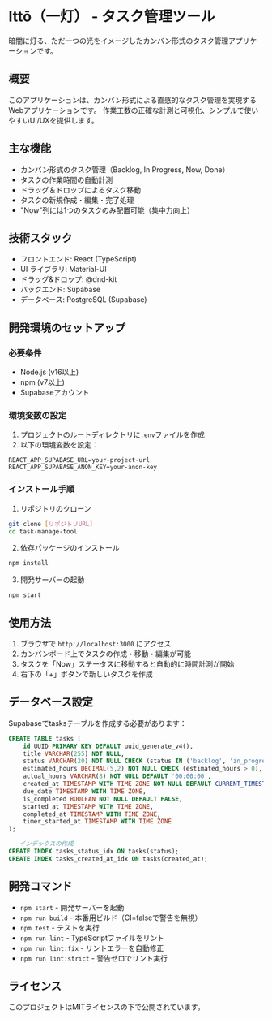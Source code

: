 # Ittō（一灯） - タスク管理ツール

暗闇に灯る、ただ一つの光をイメージしたカンバン形式のタスク管理アプリケーションです。

## 概要
このアプリケーションは、カンバン形式による直感的なタスク管理を実現するWebアプリケーションです。
作業工数の正確な計測と可視化、シンプルで使いやすいUI/UXを提供します。

## 主な機能
- カンバン形式のタスク管理（Backlog, In Progress, Now, Done）
- タスクの作業時間の自動計測
- ドラッグ＆ドロップによるタスク移動
- タスクの新規作成・編集・完了処理
- "Now"列には1つのタスクのみ配置可能（集中力向上）

## 技術スタック
- フロントエンド: React (TypeScript)
- UI ライブラリ: Material-UI
- ドラッグ&ドロップ: @dnd-kit
- バックエンド: Supabase
- データベース: PostgreSQL (Supabase)

## 開発環境のセットアップ

### 必要条件
- Node.js (v16以上)
- npm (v7以上)
- Supabaseアカウント

### 環境変数の設定
1. プロジェクトのルートディレクトリに`.env`ファイルを作成
2. 以下の環境変数を設定：
```
REACT_APP_SUPABASE_URL=your-project-url
REACT_APP_SUPABASE_ANON_KEY=your-anon-key
```

### インストール手順
1. リポジトリのクローン
```bash
git clone [リポジトリURL]
cd task-manage-tool
```

2. 依存パッケージのインストール
```bash
npm install
```

3. 開発サーバーの起動
```bash
npm start
```

## 使用方法
1. ブラウザで `http://localhost:3000` にアクセス
2. カンバンボード上でタスクの作成・移動・編集が可能
3. タスクを「Now」ステータスに移動すると自動的に時間計測が開始
4. 右下の「+」ボタンで新しいタスクを作成

## データベース設定
Supabaseでtasksテーブルを作成する必要があります：

```sql
CREATE TABLE tasks (
    id UUID PRIMARY KEY DEFAULT uuid_generate_v4(),
    title VARCHAR(255) NOT NULL,
    status VARCHAR(20) NOT NULL CHECK (status IN ('backlog', 'in_progress', 'now', 'done')),
    estimated_hours DECIMAL(5,2) NOT NULL CHECK (estimated_hours > 0),
    actual_hours VARCHAR(8) NOT NULL DEFAULT '00:00:00',
    created_at TIMESTAMP WITH TIME ZONE NOT NULL DEFAULT CURRENT_TIMESTAMP,
    due_date TIMESTAMP WITH TIME ZONE,
    is_completed BOOLEAN NOT NULL DEFAULT FALSE,
    started_at TIMESTAMP WITH TIME ZONE,
    completed_at TIMESTAMP WITH TIME ZONE,
    timer_started_at TIMESTAMP WITH TIME ZONE
);

-- インデックスの作成
CREATE INDEX tasks_status_idx ON tasks(status);
CREATE INDEX tasks_created_at_idx ON tasks(created_at);
```

## 開発コマンド
- `npm start` - 開発サーバーを起動
- `npm run build` - 本番用ビルド（CI=falseで警告を無視）
- `npm test` - テストを実行
- `npm run lint` - TypeScriptファイルをリント
- `npm run lint:fix` - リントエラーを自動修正
- `npm run lint:strict` - 警告ゼロでリント実行

## ライセンス
このプロジェクトはMITライセンスの下で公開されています。